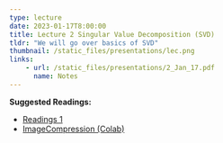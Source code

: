 ```yaml
---
type: lecture
date: 2023-01-17T8:00:00
title: Lecture 2 Singular Value Decomposition (SVD)
tldr: "We will go over basics of SVD"
thumbnail: /static_files/presentations/lec.png
links: 
    - url: /static_files/presentations/2_Jan_17.pdf
      name: Notes
---
```


**Suggested Readings:**
- [Readings 1](https://www.cs.cmu.edu/~venkatg/teaching/CStheory-infoage/book-chapter-4.pdf)
- [ImageCompression (Colab)](https://colab.research.google.com/drive/1FLgXrWW7dc7d4o7QXqTkIjg86UvvT18p?usp=sharing)

